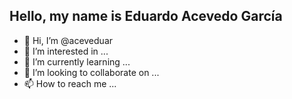 ## Hello, my name is Eduardo Acevedo García
- 👋 Hi, I’m @aceveduar
- 👀 I’m interested in ...
- 🌱 I’m currently learning ...
- 💞️ I’m looking to collaborate on ...
- 📫 How to reach me ...

<!---
aceveduar/aceveduar is a ✨ special ✨ repository because its `README.md` (this file) appears on your GitHub profile.
You can click the Preview link to take a look at your changes.
--->

